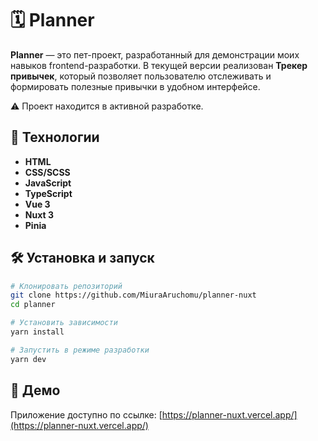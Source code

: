 # 🗓️ Planner

**Planner** — это пет-проект, разработанный для демонстрации моих навыков frontend-разработки. В текущей версии реализован **Трекер привычек**, который позволяет пользователю отслеживать и формировать полезные привычки в удобном интерфейсе.

⚠️ Проект находится в активной разработке.


## 🚀 Технологии

- **HTML**
- **CSS/SCSS**
- **JavaScript**
- **TypeScript**
- **Vue 3**
- **Nuxt 3**
- **Pinia**


## 🛠 Установка и запуск

```bash
# Клонировать репозиторий
git clone https://github.com/MiuraAruchomu/planner-nuxt
cd planner

# Установить зависимости
yarn install

# Запустить в режиме разработки
yarn dev
```


## 🔗 Демо

Приложение доступно по ссылке: [https://planner-nuxt.vercel.app/](https://planner-nuxt.vercel.app/)
